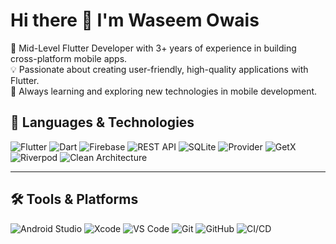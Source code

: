 # Hi there 👋 I'm Waseem Owais  

🚀 Mid-Level Flutter Developer with 3+ years of experience in building cross-platform mobile apps.  
💡 Passionate about creating user-friendly, high-quality applications with Flutter.  
🌱 Always learning and exploring new technologies in mobile development.  

## 🔧 Languages & Technologies  

![Flutter](https://img.shields.io/badge/Flutter-02569B?style=for-the-badge&logo=flutter&logoColor=white) 
![Dart](https://img.shields.io/badge/Dart-0175C2?style=for-the-badge&logo=dart&logoColor=white) 
![Firebase](https://img.shields.io/badge/Firebase-FFCA28?style=for-the-badge&logo=firebase&logoColor=black) 
![REST API](https://img.shields.io/badge/REST%20API-009688?style=for-the-badge&logo=swagger&logoColor=white) 
![SQLite](https://img.shields.io/badge/SQLite-003B57?style=for-the-badge&logo=sqlite&logoColor=white) 
![Provider](https://img.shields.io/badge/Provider-0A6CFF?style=for-the-badge&logo=flutter&logoColor=white) 
![GetX](https://img.shields.io/badge/GetX-8806CE?style=for-the-badge&logo=flutter&logoColor=white) 
![Riverpod](https://img.shields.io/badge/Riverpod-40C4FF?style=for-the-badge&logo=flutter&logoColor=white) 
![Clean Architecture](https://img.shields.io/badge/Clean%20Architecture-1F1F1F?style=for-the-badge&logo=flutter&logoColor=white)  

---

## 🛠 Tools & Platforms  

![Android Studio](https://img.shields.io/badge/Android%20Studio-3DDC84?style=for-the-badge&logo=android-studio&logoColor=white) 
![Xcode](https://img.shields.io/badge/Xcode-1575F9?style=for-the-badge&logo=xcode&logoColor=white) 
![VS Code](https://img.shields.io/badge/VS%20Code-007ACC?style=for-the-badge&logo=visual-studio-code&logoColor=white) 
![Git](https://img.shields.io/badge/Git-F05032?style=for-the-badge&logo=git&logoColor=white) 
![GitHub](https://img.shields.io/badge/GitHub-181717?style=for-the-badge&logo=github&logoColor=white) 
![CI/CD](https://img.shields.io/badge/CI%2FCD-4285F4?style=for-the-badge&logo=google-cloud&logoColor=white)  

